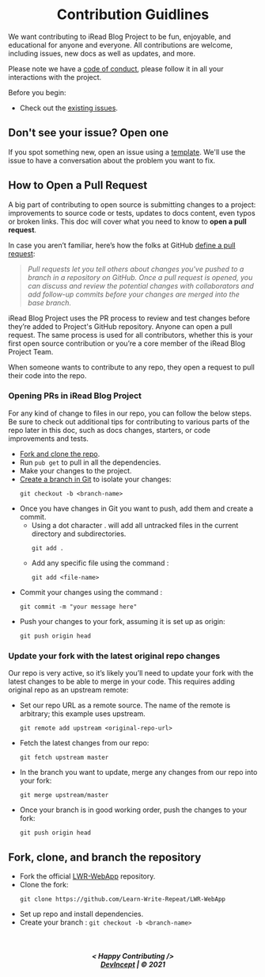 <h1 align="center">
Contribution Guidlines
</h1>

We want contributing to iRead Blog Project to be fun, enjoyable, and educational for anyone and everyone. All contributions are welcome, including issues, new docs as well as updates, and more.

Please note we have a [code of conduct](https://github.com/Learn-Write-Repeat/LWR-WebApp/blob/master/CODE_OF_CONDUCT.md), please follow it in all your interactions with the project.

Before you begin:
- Check out the [existing issues](https://github.com/Learn-Write-Repeat/LWR-WebApp/issues).

## Don't see your issue? Open one

If you spot something new, open an issue using a [template](https://github.com/Learn-Write-Repeat/LWR-WebApp/issues/new/choose). We'll use the issue to have a conversation about the problem you want to fix.

## How to Open a Pull Request

A big part of contributing to open source is submitting changes to a project: improvements to source code or tests, updates to docs content, even typos or broken links. This doc will cover what you need to know to **open a pull request**.

In case you aren’t familiar, here’s how the folks at GitHub [define a pull request](https://docs.github.com/en/free-pro-team@latest/github/collaborating-with-issues-and-pull-requests/about-pull-requests):

> *Pull requests let you tell others about changes you've pushed to a branch in a repository on GitHub. Once a pull request is opened, you can discuss and review the potential changes with collaborators and add follow-up commits before your changes are merged into the base branch.*

iRead Blog Project uses the PR process to review and test changes before they’re added to Project's GitHub repository. Anyone can open a pull request. The same process is used for all contributors, whether this is your first open source contribution or you’re a core member of the iRead Blog Project Team.

When someone wants to contribute to any repo, they open a request to pull their code into the repo.

### Opening PRs in iRead Blog Project

For any kind of change to files in our repo, you can follow the below steps. Be sure to check out additional tips for contributing to various parts of the repo later in this doc, such as docs changes, starters, or code improvements and tests.

* [Fork and clone the repo](#fork-clone-and-branch-the-repository).
* Run `pub get` to pull in all the dependencies.
* Make your changes to the project.
* [Create a branch in Git](https://git-scm.com/book/en/v2/Git-Branching-Basic-Branching-and-Merging) to isolate your changes:
	```
	git checkout -b <branch-name>
	```
* Once you have changes in Git you want to push, add them and create a commit.
	* Using a dot character . will add all untracked files in the current directory and subdirectories.
		```
		git add .
		```
	* Add any specific file using the command :
		```
		git add <file-name>
		```
* Commit your changes using the command :
	```
	git commit -m "your message here"
	```
* Push your changes to your fork, assuming it is set up as origin:
	```
	git push origin head
	```

### Update your fork with the latest original repo changes

Our repo is very active, so it’s likely you’ll need to update your fork with the latest changes to be able to merge in your code. This requires adding original repo as an upstream remote:

* Set our repo URL as a remote source. The name of the remote is arbitrary; this example uses upstream.
	```
	git remote add upstream <original-repo-url>
	```
* Fetch the latest changes from our repo:
	```
	git fetch upstream master
	```
* In the branch you want to update, merge any changes from our repo into your fork:
	```
	git merge upstream/master
	```
* Once your branch is in good working order, push the changes to your fork:
	```
	git push origin head
	```

## Fork, clone, and branch the repository

* Fork the official [LWR-WebApp](https://github.com/Learn-Write-Repeat/LWR-WebApp) repository.
* Clone the fork:
	```
	git clone https://github.com/Learn-Write-Repeat/LWR-WebApp
	```
* Set up repo and install dependencies.
* Create your branch : `git checkout -b <branch-name>`

<br>
<h5 align="center">
< Happy Contributing />
<br>
<a href="https://Devincept.tech">DevIncept</a> | © 2021
</h5>
